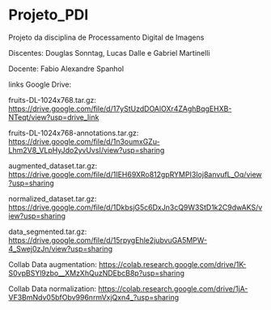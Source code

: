 # Projeto_PDI
Projeto da disciplina de Processamento Digital de Imagens

Discentes:
Douglas Sonntag,
Lucas Dalle e
Gabriel Martinelli

Docente: 
Fabio Alexandre Spanhol

links Google Drive:

fruits-DL-1024x768.tar.gz: https://drive.google.com/file/d/17yStUzdDOAlOXr4ZAghBqgEHXB-NTeqt/view?usp=drive_link

fruits-DL-1024x768-annotations.tar.gz: https://drive.google.com/file/d/1n3oumxGZu-Lhm2V8_VLpHyJdo2yvUvsI/view?usp=sharing

augmented_dataset.tar.gz: https://drive.google.com/file/d/1IEH69XRo812gpRYMPI3Ioj8anvufL_Oq/view?usp=sharing

normalized_dataset.tar.gz: https://drive.google.com/file/d/1DkbsjG5c6DxJn3cQ9W3StD1k2C9dwAKS/view?usp=sharing

data_segmented.tar.gz: https://drive.google.com/file/d/15rpygEhle2jubvuGA5MPW-4_Swej0zJn/view?usp=sharing

Collab Data augmentation: https://colab.research.google.com/drive/1K-S0vpBSYl9zbo__XMzXhQuzNDEbcB8p?usp=sharing

Collab Data normalization: https://colab.research.google.com/drive/1jA-VF3BmNdv05bfObv996nrmVxjQxn4_?usp=sharing
